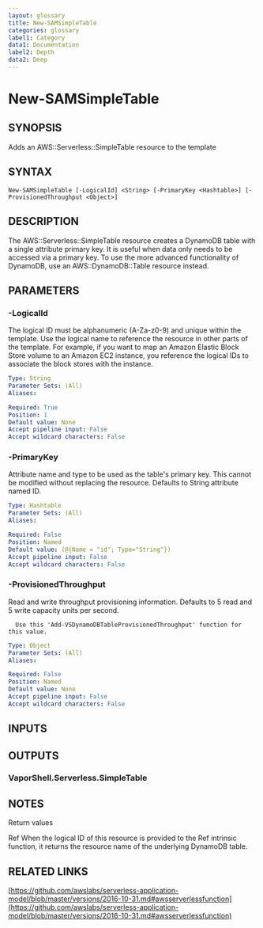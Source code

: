 ```yaml
---
layout: glossary
title: New-SAMSimpleTable
categories: glossary
label1: Category
data1: Documentation
label2: Depth
data2: Deep
---
```


# New-SAMSimpleTable

## SYNOPSIS
Adds an AWS::Serverless::SimpleTable resource to the template

## SYNTAX

```
New-SAMSimpleTable [-LogicalId] <String> [-PrimaryKey <Hashtable>] [-ProvisionedThroughput <Object>]
```

## DESCRIPTION
The AWS::Serverless::SimpleTable resource creates a DynamoDB table with a single attribute primary key.
It is useful when data only needs to be accessed via a primary key.
To use the more advanced functionality of DynamoDB, use an AWS::DynamoDB::Table resource instead.

## PARAMETERS

### -LogicalId
The logical ID must be alphanumeric (A-Za-z0-9) and unique within the template.
Use the logical name to reference the resource in other parts of the template.
For example, if you want to map an Amazon Elastic Block Store volume to an Amazon EC2 instance, you reference the logical IDs to associate the block stores with the instance.

```yaml
Type: String
Parameter Sets: (All)
Aliases: 

Required: True
Position: 1
Default value: None
Accept pipeline input: False
Accept wildcard characters: False
```

### -PrimaryKey
Attribute name and type to be used as the table's primary key.
This cannot be modified without replacing the resource.
Defaults to String attribute named ID.

```yaml
Type: Hashtable
Parameter Sets: (All)
Aliases: 

Required: False
Position: Named
Default value: (@{Name = "id"; Type="String"})
Accept pipeline input: False
Accept wildcard characters: False
```

### -ProvisionedThroughput
Read and write throughput provisioning information.
Defaults to 5 read and 5 write capacity units per second.

      Use this 'Add-VSDynamoDBTableProvisionedThroughput' function for this value.

```yaml
Type: Object
Parameter Sets: (All)
Aliases: 

Required: False
Position: Named
Default value: None
Accept pipeline input: False
Accept wildcard characters: False
```

## INPUTS

## OUTPUTS

### VaporShell.Serverless.SimpleTable

## NOTES
Return values

Ref
When the logical ID of this resource is provided to the Ref intrinsic function, it returns the resource name of the underlying DynamoDB table.

## RELATED LINKS

[https://github.com/awslabs/serverless-application-model/blob/master/versions/2016-10-31.md#awsserverlessfunction](https://github.com/awslabs/serverless-application-model/blob/master/versions/2016-10-31.md#awsserverlessfunction)

